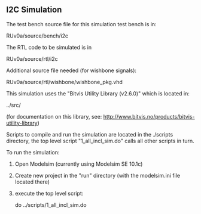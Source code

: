 ## I2C Simulation

The test bench source file for this simulation test bench is in:

RUv0a/source/bench/i2c

The RTL code to be simulated is in

RUv0a/source/rtl/i2c

Additional source file needed (for wishbone signals):

RUv0a/source/rtl/wishbone/wishbone_pkg.vhd

This simulation uses the "Bitvis Utility Library (v2.6.0)" which is located in:

../src/

(for documentation on this library, see: http://www.bitvis.no/products/bitvis-utility-library)

Scripts to compile and run the simulation are located in the ./scripts directory, the top
level script "1_all_incl_sim.do" calls all other scripts in turn.

To run the simulation:

1. Open Modelsim (currently using Modelsim SE 10.1c)
2. Create new project in the "run" directory (with the modelsim.ini file located there)
3. execute the top level script:
    
	do ../scripts/1_all_incl_sim.do